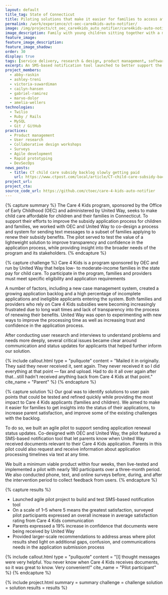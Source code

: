 ```yaml
---
layout: default
title_tag: State of Connecticut
title: Piloting solutions that make it easier for families to access affordable child care
permalink: /work/experience/ct-oec-care4kids-auto-notifier/
image: /img/projects/ct_oec_care4kids_auto_notifier/care4kids-auto-notifier.svg
image_description: Family with young children sitting together with a mobile phone in the background showing a green status checkmark.
feature_image:
feature_image_description:
feature_image_shadow:
order: 30
display: true
tags: [service delivery, research & design, product management, software delivery, early childhood, social safety net, economic development, abby raskin, ashley treni, victoria suwardiman, cailyn hansen, gabriel ramirez, marvo dolor, amelia wellers]
excerpt: An SMS-based notification tool launched to better support the needs and understand the pain points of families seeking help to pay for child care in Connecticut.
project_members:
  - abby-raskin
  - ashley-treni
  - victoria-suwardiman
  - cailyn-hansen
  - gabriel-ramirez
  - marvo-dolor
  - amelia-wellers
technologies:
  - Twilio
  - Ruby / Rails
  - MySQL
  - Git / GitHub
practices:
  - Product management
  - User research
  - Collaborative design workshops
  - Surveys
  - Agile development
  - Rapid prototyping
  - DevSecOps
news_posts:
  - title: CT child care subsidy backlog slowly getting paid
    url: https://www.ctpost.com/local/article/CT-child-care-subsidy-backlog-slowly-getting-paid-13734815.php
project_url:
project_cta:
source_code_url: https://github.com/ctoec/care-4-kids-auto-notifier
---
```


{% capture summary %}
The Care 4 Kids program, sponsored by the Office of Early Childhood (OEC)
and administered by United Way, seeks to make child care affordable for
children and their families in Connecticut. To support their efforts to improve
the subsidy application process for children and families, we worked with OEC
and United Way to co-design a process and system for sending text messages to
a subset of families applying to renew their subsidy benefits. The pilot served
to test the value of a lightweight solution to improve transparency and confidence
in the application process, while providing insight into the broader needs of the
program and its stakeholders.
{% endcapture %}

{% capture challenge %}
Care 4 Kids is a program sponsored by OEC and run by United Way that helps
low- to moderate-income families in the state pay for child care. To participate
in the program, families and providers must meet specific eligibility and
application requirements

A number of factors, including a new case management system, created a growing
application backlog and a high percentage of incomplete applications and ineligible
applicants entering the system. Both families and providers who rely on Care 4 Kids
subsidies were becoming increasingly frustrated due to long wait times and
lack of transparency into the process of renewing their benefits. United Way was
open to experimenting with new ways to improve the processing time as well as
increasing trust and confidence in the application process.

After conducting user research and interviews to understand problems and needs
more deeply, several critical issues became clear around communication and
status updates for applicants that helped further inform our solution.

{% include callout.html
  type = "pullquote"
  content = "Mailed it in originally. They said they never received it, sent again. They never received it so I did everything at that point — fax and upload. Had to do it all over again after that...still hadn't received anything back from Care 4 Kids at that point."
  cite_name = "Parent"
%}
{% endcapture %}

{% capture solution %}
Our goal was to identify solutions to user pain points that could be tested and
refined quickly while providing the most impact to Care 4 Kids applicants
(families and children). We aimed to make it easier for families
to get insights into the status of their applications, to increase parent
satisfaction, and improve some of the existing challenges with the backlog.

To do so, we built an agile pilot to support sending application renewal status
updates. Co-designed with OEC and United Way, the pilot featured a SMS-based
notification tool that let parents know when United Way received documents
relevant to their Care 4 Kids application. Parents in this pilot could also
request and receive information about application processing timelines via
text at any time.

We built a minimum viable product within four weeks, then live-tested and
implemented a pilot with nearly 180 participants over a three-month period.
We also conducted phone, text, and online surveys before, during, and after the
intervention period to collect feedback from users.
{% endcapture %}

{% capture results %}
- Launched agile pilot project to build and test SMS-based notification tool
- On a scale of 1–5 where 5 means the greatest satisfaction, surveyed pilot
  participants expressed an overall increase in average satisfaction rating
  from Care 4 Kids communication
- Parents expressed a 19% increase in confidence that documents were
  being received by United Way
- Provided larger-scale recommendations to address areas where pilot results shed
  light on additional gaps, confusion, and communications needs in the application
  submission process

{% include callout.html
  type = "pullquote"
  content = "[I] thought messages were very helpful. You never know when Care 4 Kids receives documents, so it was great to know. Very convenient!"
  cite_name = "Pilot participant"
%}
{% endcapture %}

{% include project.html
  summary = summary
  challenge = challenge
  solution = solution
  results = results
%}
